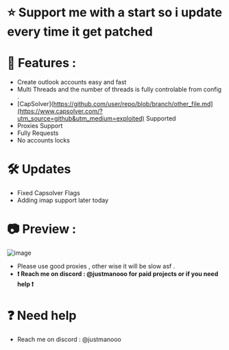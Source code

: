 # ⭐ Support me with a start so i update every time it get patched
# 🚀 Features : 
- Create outlook accounts easy and fast
- Multi Threads and the number of threads is fully controlable from config . 
- [CapSolver](https://github.com/user/repo/blob/branch/other_file.md](https://www.capsolver.com/?utm_source=github&utm_medium=exploited) Supported
- Proxies Support 
- Fully Requests 
- No accounts locks 

# 🛠 Updates 
- Fixed Capsolver Flags
- Adding imap support later today

# 📷 Preview :
![image](https://github.com/Exploited7/outlook-account-creator/assets/143853197/9c56f593-0934-4732-8acc-4f302fa64181)
- Please use good proxies , other wise it will be slow asf .
- **❗ Reach me on discord : @justmanooo for paid projects or if you need help ❗** 

# ❓ Need help 
- Reach me on discord : @justmanooo
